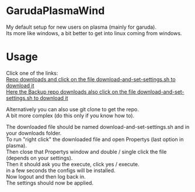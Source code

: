 # GarudaPlasmaWind

My default setup for new users on plasma (mainly for garuda).  
Its more like windows, a bit better to get into linux coming from windows.


# Usage
Click one of the links:  
[Repo downloads and click on the file download-and-set-settings.sh to download it](https://codeberg.org/marvin1099/GarudaPlasmaWind/releases)  
[Here the Backup repo downloads also click on the file download-and-set-settings.sh to download it](https://codeberg.org/marvin1099/GarudaPlasmaWind/releases)  

Alternatively you can also use git clone to get the repo.  
A bit more complex (do this only if you know how to).

The downloaded file should be named download-and-set-settings.sh and in your downloads folder.  
To run "right click" the downloaded file and open Propertys (last option in plasma).  
Then close that Propertys window and double / single click the file (depends on your settings).  
Then it should ask you the execute, click yes / execute.  
in a few seconds the configs will be installed.  
Now logout and then log back in.  
The settings should now be applied.
